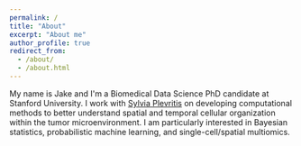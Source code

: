 ```yaml
---
permalink: /
title: "About"
excerpt: "About me"
author_profile: true
redirect_from: 
  - /about/
  - /about.html
---
```


My name is Jake and I'm a Biomedical Data Science PhD candidate at Stanford University. I work with [Sylvia Plevritis](https://plevritislab.stanford.edu/) on developing computational methods to better understand spatial and temporal cellular organization within the tumor microenvironment. I am particularly interested in Bayesian statistics, probabilistic machine learning, and single-cell/spatial multiomics.

<!-- I'm originally from Mililani, Hawaiʻi and graduated from the University of Notre Dame in 2020 with Bachelor's degrees in Sociology and Statistics. During my undergraduate studies, I did computational psychology research with [Johnny Zhang](https://psychology.nd.edu/people/faculty/johnny-zhang/) at the [Lab for Big Data Methodology](https://bigdatalab.nd.edu/) and machine learning for satellite constellation design with the [Aerospace Corporation](https://aerospace.org/) and the [Institute for Pure and Applied Mathematics](https://www.ipam.ucla.edu/) at UCLA. After graduation, I spent two years as a data scientist at [84.51$^\circ$](https://www.8451.com/) and interned at [Genentech](https://www.gene.com/) before starting graduate school.  -->